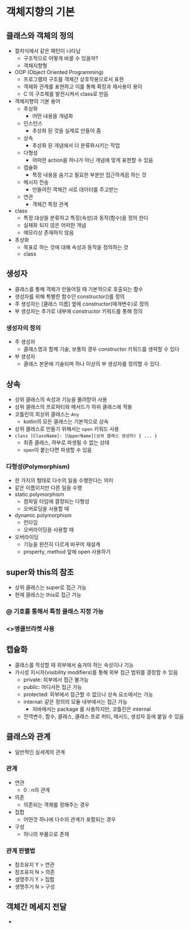 # 객체지향의 기본

## 클래스와 객체의 정의

- 절차식에서 같은 패턴이 나타남
  - 구조적으로 어떻게 바꿀 수 있을까?
  - 객체지향형
- OOP (Object Oriented Programming)
  - 프로그램의 구조를 객체간 상호작용으로서 표현
  - 객체와 관계를 표현하고 이를 통해 확장과 재사용이 용이
  - C 의 구조체를 발전시켜서 class로 만듬
- 객체지향의 기본 용어
  - 추상화
    - 어떤 내용을 개념화
  - 인스턴스
    - 추상화 된 것을 실제로 만들어 줌
  - 상속
    - 추상화 된 개념에서 더 분류화시키는 작업
  - 다형성
    - 어떠한 action을 하나가 아닌 개념에 맞게 표현할 수 있음
  - 캡슐화
    - 특정 내용을 숨기고 필요한 부분만 접근하게끔 하는 것
  - 메시지 전송
    - 만들어진 객체간 서로 데이터를 주고받는
  - 연관
    - 객체간 특정 관계
- class
  - 특정 대상을 분류하고 특징(속성)과 동작(함수)을 정의 한다
  - 실체화 되지 않은 어떠한 개념
  - 메모리상 존재하지 않음
- 추상화
  - 목표로 하는 것에 대해 속성과 동작을 정의하는 것
  - class

## 생성자

- 클래스를 통해 객체가 만들어질 때 기본적으로 호출되는 함수
- 생성자를 위해 특별한 함수인 constructor()를 정의
- 주 생성자는 [클래스 이름] 옆에 constructor(매개변수)로 정의
- 부 생성자는 추가로 내부에 constructor 키워드를 통해 정의

### 생성자의 정의

- 주 생성자
  - 클래스명과 함께 기술, 보통의 경우 constructor 키워드를 생략할 수 있다
- 부 생성자
  - 클래스 본문에 기술되며 하나 이상의 부 생성자를 정의할 수 있다.

## 상속

- 상위 클래스의 속성과 기능을 물려받아 사용
- 상위 클래스의 프로퍼티와 메서드가 하위 클래스에 적용
- 코틀린의 최상위 클래스는 `Any`
  - kotlin의 모든 클래스는 기본적으로 상속
- 상위 클래스로 만들기 위해서는 `open` 키워드 사용
- `class [ClassName]: [UpperName](상위 클래스 생성자) { ... }`
  - 최종 클래스, 하부로 파생될 수 없는 상태
  - `open`이 붙는다면 파생할 수 있음

### 다형성(Polymorphism)

- 한 가지의 형태로 다수의 일을 수행한다는 의미
- 같은 이름이지만 다른 일을 수행
- static polymorphism
  - 컴파일 타임에 결정되는 다형성
  - 오버로딩을 사용할 때
- dynamic polymorphism
  - 런타임
  - 오버라이딩을 사용할 때
- 오버라이딩
  - 기능을 완전히 다르게 바꾸어 재설계
  - property, method 앞에 open 사용하기

## super와 this의 참조

- 상위 클래스는 super로 접근 가능
- 현재 클래스는 this로 접근 가능

### @ 기호를 통해서 특정 클래스 지정 가능

### \<>앵클브라켓 사용

## 캡슐화

- 클래스를 작성할 때 외부에서 숨겨야 하는 속성이나 기능
- 가시성 지시자(visibility modifiers)를 통해 외부 접근 범위를 결정할 수 있음
  - private: 외부에서 접근 불가능
  - public: 어디서든 접근 가능
  - protected: 외부에서 접근할 수 없으나 상속 요소에서는 가능
  - internal: 같은 정의의 모듈 내부에서는 접근 가능
    - 자바에서는 package 를 사용하지만, 코틀린은 internal
  - 전역변수, 함수, 클래스, 클래스 프로 퍼티, 메서드, 생성자 등에 붙일 수 있음

## 클래스와 관계

- 일반적인 실세계의 관계

### 관계

- 연관
  - 0 : n의 관계
- 의존
  - 의존되는 객체를 정해주는 경우
- 집합
  - 어떤것 하나에 다수의 관계가 포함되는 경우
- 구성
  - 하나의 부품으로 존재

### 관계 판별법

- 참조유지 Y > 연관
- 참조유지 N > 의존
- 생명주기 Y > 집합
- 생명주기 N > 구성

## 객체간 메세지 전달

-
